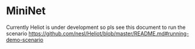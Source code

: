 # MiniNet

Currently Heliot is under development so pls see this document to run the scenario
https://github.com/nesl/Heliot/blob/master/README.md#running-demo-scenario

